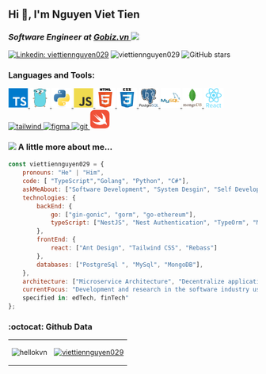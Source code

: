 <h2 align="left">Hi 👋, I'm Nguyen Viet Tien</h1>
<h3><em>Software Engineer at <a href="https://gobiz.vn/">Gobiz.vn <img src="https://gobiz.vn/wp-content/themes/gobiz/fav/favicon.ico?s=150&v=4" width="30"></a> 
</em></h3>

[![Linkedin: viettiennguyen029](https://img.shields.io/badge/-viettiennguyen029-blue?style=flat-square&logo=Linkedin&logoColor=white&link=https://www.linkedin.com/in/viettiennguyen029/)](https://www.linkedin.com/in/viettiennguyen029/)
<img src="https://komarev.com/ghpvc/?username=viettiennguyen029&label=Profile%20views&color=brightgreen&style=flat" alt="viettiennguyen029" />
![GitHub stars](https://img.shields.io/github/stars/viettiennguyen029?color=brightgreen&label=GitHub%20stars)


<h3 align="left">Languages and Tools:</h3>

<p align="left"> 
    <a href="https://www.typescriptlang.org/" target="_blank"> <img src="https://raw.githubusercontent.com/devicons/devicon/master/icons/typescript/typescript-original.svg" alt="typescript" width="40" height="40"/> </a>
    <a href="https://golang.org" target="_blank"> <img src="https://raw.githubusercontent.com/devicons/devicon/master/icons/go/go-original.svg" alt="go" width="40" height="40"/> </a>
    <a href="https://www.python.org" target="_blank"> <img src="https://raw.githubusercontent.com/devicons/devicon/master/icons/python/python-original.svg" alt="python" width="40" height="40"/> </a>
    <a href="https://developer.mozilla.org/en-US/docs/Web/JavaScript" target="_blank"> <img src="https://raw.githubusercontent.com/devicons/devicon/master/icons/javascript/javascript-original.svg" alt="javascript" width="40" height="40"/> </a> 
    <a href="https://www.w3.org/html/" target="_blank"> <img src="https://raw.githubusercontent.com/devicons/devicon/master/icons/html5/html5-original-wordmark.svg" alt="html5" width="40" height="40"/> </a> 
    <a href="https://www.w3schools.com/css/" target="_blank"> <img src="https://raw.githubusercontent.com/devicons/devicon/master/icons/css3/css3-original-wordmark.svg" alt="css3" width="40" height="40"/> </a>  
    <a href="https://www.postgresql.org" target="_blank"> <img src="https://raw.githubusercontent.com/devicons/devicon/master/icons/postgresql/postgresql-original-wordmark.svg" alt="postgresql" width="40" height="40"/> </a> 
    <a href="https://www.mysql.com/" target="_blank"> <img src="https://raw.githubusercontent.com/devicons/devicon/master/icons/mysql/mysql-original-wordmark.svg" alt="mysql" width="40" height="40"/> </a> 
    <a href="https://www.mongodb.com/" target="_blank"> <img src="https://raw.githubusercontent.com/devicons/devicon/master/icons/mongodb/mongodb-original-wordmark.svg" alt="mongodb" width="40" height="40"/> </a>    
        <a href="https://reactjs.org/" target="_blank"> <img src="https://raw.githubusercontent.com/devicons/devicon/master/icons/react/react-original-wordmark.svg" alt="react" width="40" height="40"/> </a> 
    <a href="https://tailwindcss.com/" target="_blank"> <img src="https://www.vectorlogo.zone/logos/tailwindcss/tailwindcss-icon.svg" alt="tailwind" width="40" height="40"/> </a> 
    <a href="https://www.figma.com/" target="_blank"> <img src="https://www.vectorlogo.zone/logos/figma/figma-icon.svg" alt="figma" width="40" height="40"/> </a>
    <a href="https://git-scm.com/" target="_blank"> <img src="https://www.vectorlogo.zone/logos/git-scm/git-scm-icon.svg" alt="git" width="40" height="40"/> </a>
     <a href="https://developer.apple.com/swift/" target="_blank"> <img src="https://raw.githubusercontent.com/devicons/devicon/master/icons/swift/swift-original.svg" alt="swift" width="40" height="40"/> </a>
</p>


### <img src="https://media.giphy.com/media/VgCDAzcKvsR6OM0uWg/giphy.gif" width="50"> A little more about me...  
```javascript
const viettiennguyen029 = {
    pronouns: "He" | "Him",
    code: [ "TypeScript","Golang", "Python", "C#"],
    askMeAbout: ["Software Development", "System Desgin", "Self Development"],
    technologies: {
        backEnd: {
            go: ["gin-gonic", "gorm", "go-ethereum"],
            typeScript: ["NestJS", "Nest Authentication", "TypeOrm", "Mongoose"],
        },
        frontEnd: {
            react: ["Ant Design", "Tailwind CSS", "Rebass"]
        },
        databases: ["PostgreSql ", "MySql", "MongoDB"],
    },
    architecture: ["Microservice Architecture", "Decentralize applications", "RESTful APIs"],
    currentFocus: "Development and research in the software industry using cutting-edge technologies,
    specified in: edTech, finTech"
};
```


### :octocat: Github Data


<table border="0">
 <tr>
    <td><p>
<img width="350px" src="https://github-readme-stats.vercel.app/api/top-langs?username=hellokvn&show_icons=true&theme=tokyonight&locale=en&layout=compact&hide_border=true" alt="hellokvn" />
</p>
</td>
    <td><p> <a href="https://github.com/ryo-ma/github-profile-trophy"><img src="https://github-profile-trophy.vercel.app/?username=viettiennguyen029&title=MultiLanguage,Stars,Commit&theme=discord&row=1&column=3&margin-w=20" alt="viettiennguyen029" /></a> </p></td>
 </tr>
</table>
